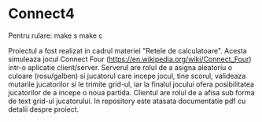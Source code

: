 # Connect4
Pentru rulare:
  make s
  make c

Proiectul a fost realizat in cadrul materiei "Retele de calculatoare". Acesta simuleaza jocul Connect Four (https://en.wikipedia.org/wiki/Connect_Four) intr-o aplicatie client/server. Serverul are rolul de a asigna aleatoriu o culoare (rosu/galben) si jucatorul care incepe jocul, tine scorul, valideaza mutarile jucatorilor si le trimite grid-ul, iar la finalul jocului ofera posibilitatea jucatorilor de a incepe o noua partida. Clientul are rolul de a afisa sub forma de text grid-ul jucatorului. In repository este atasata documentatie pdf cu detalii despre proiect.
